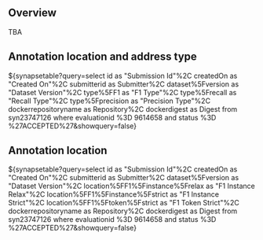## Overview

TBA

## Annotation location and address type

${synapsetable?query=select id as "Submission Id"%2C createdOn as "Created
On"%2C submitterid as Submitter%2C dataset%5Fversion as "Dataset Version"%2C
type%5FF1  as "F1 Type"%2C type%5Frecall as "Recall Type"%2C type%5Fprecision as
"Precision Type"%2C dockerrepositoryname as Repository%2C dockerdigest as Digest
from  syn23747126 where evaluationid %3D 9614658 and status %3D
%27ACCEPTED%27&showquery=false}

## Annotation location

${synapsetable?query=select id as "Submission Id"%2C createdOn as "Created
On"%2C submitterid as Submitter%2C dataset%5Fversion as "Dataset Version"%2C
location%5FF1%5Finstance%5Frelax  as "F1 Instance Relax"%2C
location%5FF1%5Finstance%5Fstrict as "F1 Instance Strict"%2C
location%5FF1%5Ftoken%5Fstrict as "F1 Token Strict"%2C dockerrepositoryname as
Repository%2C dockerdigest as Digest  from  syn23747126 where evaluationid %3D
9614658 and status %3D %27ACCEPTED%27&showquery=false}
